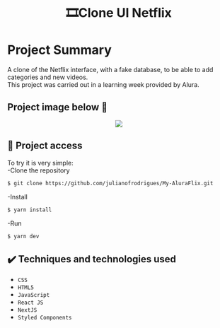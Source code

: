 
<h1 align="center"> 🎞Clone UI Netflix</h1>

# Project Summary
A clone of the Netflix interface, with a fake database, to be able to add categories and new videos.<br>
This project was carried out in a learning week provided by Alura.

## Project image below 😬
</p>
<p align="center">
<img src="https://i.imgur.com/wJZsmFk.png"/>
</p>

## 📁 Project access
To try it is very simple:<br>
-Clone the repository
```bash
$ git clone https://github.com/julianofrodrigues/My-AluraFlix.git
```
-Install
```bash
$ yarn install
```
-Run
```bash
$ yarn dev
```

## ✔️ Techniques and technologies used

- ``CSS``
- ``HTML5``
- ``JavaScript``
- ``React JS``
- ``NextJS``
- ``Styled Components``



